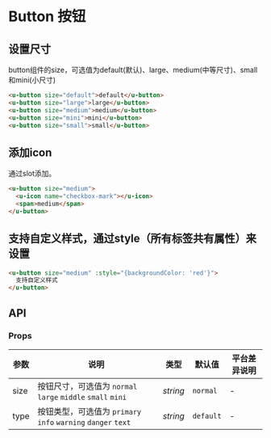 # Button 按钮

<!-- [主要参考](https://www.uviewui.com/components/button.html) -->

## 设置尺寸

button组件的size，可选值为default(默认)、large、medium(中等尺寸)、small和mini(小尺寸)

```html
<u-button size="default">default</u-button>
<u-button size="large">large</u-button>
<u-button size="medium">medium</u-button>
<u-button size="mini">mini</u-button>
<u-button size="small">small</u-button>
```

## 添加icon

通过slot添加。

```html
<u-button size="medium">
  <u-icon name="checkbox-mark"></u-icon>
  <span>medium</span>
</u-button>
```

## 支持自定义样式，通过style（所有标签共有属性）来设置

```html
<u-button size="medium" :style="{backgroundColor: 'red'}">
  支持自定义样式
</u-button>
```

## API

### Props

| 参数 | 说明 | 类型 | 默认值 | 平台差异说明 |
| --- | --- | --- | --- | --- |
| size | 按钮尺寸，可选值为 `normal` `large` `middle` `small` `mini` | _string_ | `normal` | - |
| type | 按钮类型，可选值为 `primary` `info` `warning` `danger` `text` | _string_ | `default` | - |